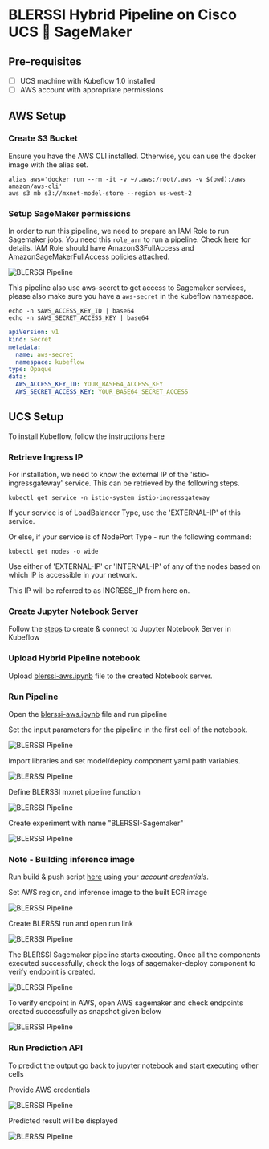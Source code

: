 # BLERSSI Hybrid Pipeline on Cisco UCS 🤝 SageMaker

## Pre-requisites

- [ ] UCS machine with Kubeflow 1.0 installed
- [ ] AWS account with appropriate permissions

## AWS Setup
### Create S3 Bucket

Ensure you have the AWS CLI installed. 
Otherwise, you can use the docker image with the alias set.

    alias aws='docker run --rm -it -v ~/.aws:/root/.aws -v $(pwd):/aws amazon/aws-cli'
    aws s3 mb s3://mxnet-model-store --region us-west-2

### Setup SageMaker permissions

In order to run this pipeline, we need to prepare an IAM Role to run Sagemaker jobs. You need this `role_arn` to run a pipeline. Check [here](https://docs.aws.amazon.com/sagemaker/latest/dg/sagemaker-roles.html) for details.
IAM Role should have AmazonS3FullAccess and AmazonSageMakerFullAccess policies attached.

![BLERSSI Pipeline](./pictures/aws-role.PNG)


This pipeline also use aws-secret to get access to Sagemaker services, please also make sure you have a `aws-secret` in the kubeflow namespace.

    echo -n $AWS_ACCESS_KEY_ID | base64
    echo -n $AWS_SECRET_ACCESS_KEY | base64

```yaml
apiVersion: v1
kind: Secret
metadata:
  name: aws-secret
  namespace: kubeflow
type: Opaque
data:
  AWS_ACCESS_KEY_ID: YOUR_BASE64_ACCESS_KEY
  AWS_SECRET_ACCESS_KEY: YOUR_BASE64_SECRET_ACCESS
```

## UCS Setup

To install Kubeflow, follow the instructions [here](../../../../../install)

### Retrieve Ingress IP

For installation, we need to know the external IP of the 'istio-ingressgateway' service. This can be retrieved by the following steps.  

```
kubectl get service -n istio-system istio-ingressgateway
```

If your service is of LoadBalancer Type, use the 'EXTERNAL-IP' of this service.  

Or else, if your service is of NodePort Type - run the following command:  

```
kubectl get nodes -o wide
```

Use either of 'EXTERNAL-IP' or 'INTERNAL-IP' of any of the nodes based on which IP is accessible in your network.  

This IP will be referred to as INGRESS_IP from here on.

### Create Jupyter Notebook Server

Follow the [steps](./../notebook#create--connect-to-jupyter-notebook-server) to create & connect to Jupyter Notebook Server in Kubeflow    
    
### Upload Hybrid Pipeline notebook

Upload [blerssi-aws.ipynb](blerssi-aws.ipynb) file to the created Notebook server.
    
### Run Pipeline

Open the [blerssi-aws.ipynb](blerssi-aws.ipynb) file and run pipeline

Set the input parameters for the pipeline in the first cell of the notebook.

![BLERSSI Pipeline](./pictures/notebook-sabe-1.PNG)

Import libraries and set model/deploy component yaml path variables.

![BLERSSI Pipeline](./pictures/notebook-sabe-2.PNG)

Define BLERSSI mxnet pipeline function

![BLERSSI Pipeline](./pictures/notebook-sabe-3.PNG)

Create experiment with name "BLERSSI-Sagemaker"

![BLERSSI Pipeline](./pictures/notebook-sabe-4.PNG)

### Note - Building inference image
   Run build & push script [here](./components/v1/mxnet-byom-inference/container/build_and_push.sh) using your *account credentials*.

Set AWS region, and inference image to the built ECR image

![BLERSSI Pipeline](./pictures/notebook-sabe-5.PNG)

Create BLERSSI run and open run link

![BLERSSI Pipeline](./pictures/notebook-sabe-6.PNG)


The BLERSSI Sagemaker pipeline starts executing. 
Once all the components executed successfully, check the logs of sagemaker-deploy component to verify endpoint is created.

![BLERSSI Pipeline](./pictures/notebook-sabe-7.PNG)

To verify endpoint in AWS, open AWS sagemaker and check endpoints created successfully as snapshot given below

![BLERSSI Pipeline](./pictures/aws-sagemaker-endpoint.PNG)

### Run Prediction API

To predict the output go back to jupyter notebook and start executing other cells

Provide AWS credentials

![BLERSSI Pipeline](./pictures/notebook-sabe-8.PNG)

Predicted result will be displayed

![BLERSSI Pipeline](./pictures/notebook-sabe-9.PNG)

